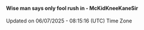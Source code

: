 #### Wise man says only fool rush in - McKidKneeKaneSir
Updated on 06/07/2025 - 08:15:16 (UTC) Time Zone
